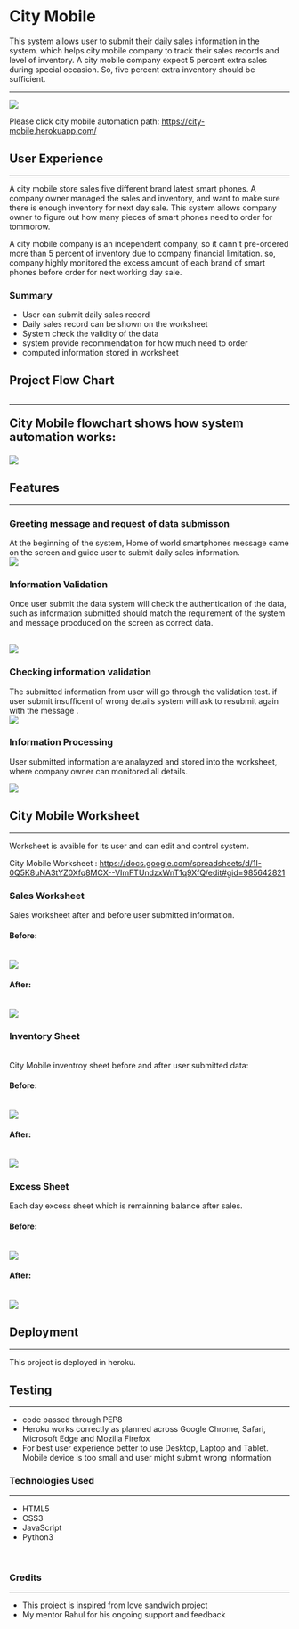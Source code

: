 <h1>City Mobile</h1>

This system allows user to submit their daily sales information in the system. which helps city mobile company
to track their sales records and level of inventory. A city mobile company expect 5 percent extra sales during special occasion. So, five percent extra inventory should be sufficient. 

<hr>

<img src = img.1.png>

Please click city mobile automation path: https://city-mobile.herokuapp.com/


<h2>User Experience</h2>
<hr>

A city mobile store sales five different brand latest smart phones. A company owner managed the sales and inventory, and want to make sure there is enough inventory for next day sale. This system allows company owner to figure out how many pieces of smart phones need to order for tommorow.

A city mobile company is an independent company, so it cann't pre-ordered more than 5 percent of inventory due to company financial limitation. so, company highly monitored the excess amount of each brand of smart phones before order for next working day sale.

<h3>Summary</h3>
<ul>
<li>User can submit daily sales record</li>
<li>Daily sales record can be shown on the worksheet</li>
<li>System check the validity of the data</li>
<li>system provide recommendation for how much need to order </li>
<li>computed information stored in worksheet</li>
</ul>

<h2>Project Flow Chart <h2>
<hr>

City Mobile flowchart shows how system automation works:

<img src = flowchart.png>

<h2>Features</h2>
<hr>

<h3>Greeting message and request of data submisson</h3>
At the beginning of the system, Home of world smartphones message came on the screen and guide user to submit daily sales information.

<br>

<img src = image.2.png>

<br>
<h3>Information Validation</h3>

Once user submit the data system will check the authentication of the data, such as information submitted should match the requirement of the system and message procduced on the screen as correct data.

<br>
<img src = img.3.png>

<br>

<h3>Checking information validation</h3>
The submitted information from user will go through the validation test. if user submit insufficent of wrong details system will ask to resubmit again with the message .

<br>

<img src = img.4.png>

<br>

<h3>Information Processing</h3>

User submitted information are analayzed and stored into the worksheet, where company owner can monitored all details.
<br>

<img src = img.5.png>

<h2>City Mobile Worksheet</h2>
<hr>
Worksheet is avaible for its user and can edit and control system.

<br>

City Mobile Worksheet : https://docs.google.com/spreadsheets/d/1I-0Q5K8uNA3tYZ0Xfq8MCX--VImFTUndzxWnT1q9XfQ/edit#gid=985642821

<h3>Sales Worksheet</h3>
Sales worksheet after and before user submitted information.

<br>

<h4>Before:</h4>
<br>
<img src = img.6.png>

<h4>After:</h4>
<br>
<img src = img.9.png>

<br>

<h3>Inventory Sheet</h3>
<br>
City Mobile inventroy sheet before and after user submitted data:

<br>

<h4>Before:</h4>
<br>
<img src = img.7.png>

<h4>After:</h4>
<br>
<img src = img.10.png>

<br>


<h3>Excess Sheet</h3>
Each day excess sheet which is remainning balance after sales.

<br>

<h4>Before:</h4>
<br>
<img src = img.8.png>

<h4>After:</h4>
<br>
<img src = img.11.png>

<br>

<h2>Deployment</h2>
<hr>
This project is deployed in heroku.

<br>

<h2>Testing</h2>
<hr>
<ul>
<li>code passed through PEP8 </li>
<li>Heroku works correctly as planned across Google Chrome, Safari, Microsoft Edge and Mozilla Firefox</li>
<li>For best user experience better to use Desktop, Laptop and Tablet. Mobile device is too small and user might submit wrong information</li>
</ul>





<h3>Technologies Used</h3>
<hr>
<ul>
<li>HTML5</li>
<li>CSS3</li>
<li>JavaScript</li>
<li>Python3</li>
</ul>

<br>

<h3>Credits</h3>
<hr>
<ul>
<li>This project is inspired from love sandwich project</li>
<li>My mentor Rahul for his ongoing support and feedback</li>
</ul>






